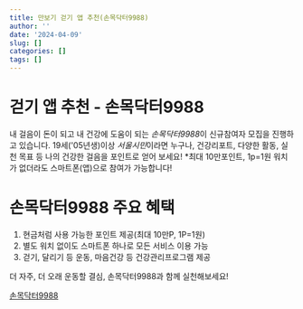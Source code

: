 ```yaml
---
title: 만보기 걷기 앱 추천(손목닥터9988)
author: ''
date: '2024-04-09'
slug: []
categories: []
tags: []
---
```


# 걷기 앱 추천 - 손목닥터9988
 내 걸음이 돈이 되고 내 건강에 도움이 되는 *손목닥터9988*이 신규참여자 모집을 진행하고 있습니다. 
 19세('05년생)이상 *서울시민*이라면 누구나, 
 건강리포트, 다양한 활동, 실천 목표 등 나의 건강한 걸음을 포인트로 얻어 보세요! 
 *최대 10만포인트, 1p=1원
 워치가 없더라도 스마트폰(앱)으로 참여가 가능합니다!

# 손목닥터9988 주요 혜택
1. 현금처럼 사용 가능한 포인트 제공(최대 10만P, 1P=1원)
2. 별도 워치 없이도 스마트폰 하나로 모든 서비스 이용 가능
3. 걷기, 달리기 등 운동, 마음건강 등 건강관리프로그램 제공

더 자주, 더 오래 운동할 결심, 손목닥터9988과 함께 실천해보세요!

[손목닥터9988](https://onhealth.seoul.go.kr/main)


